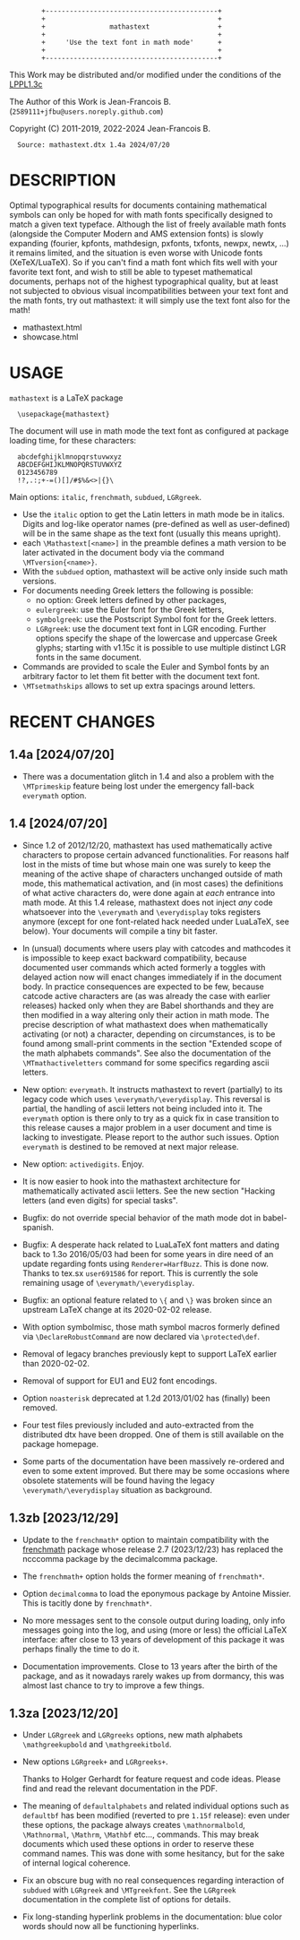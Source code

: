 <!-- -->
            +-------------------------------------------+
            +                                           +
            +                mathastext                 +
            +                                           +
            +     'Use the text font in math mode'      +
            +                                           +
            +-------------------------------------------+

This Work may be distributed and/or modified under the conditions
of the [LPPL1.3c](http://www.latex-project.org/lppl/lppl-1-3c.txt)

The Author of this Work is Jean-Francois B. (`2589111+jfbu@users.noreply.github.com`)

Copyright (C) 2011-2019, 2022-2024 Jean-Francois B.

      Source: mathastext.dtx 1.4a 2024/07/20


DESCRIPTION
===========

Optimal typographical results for documents containing
mathematical symbols can only be hoped for with math fonts
specifically designed to match a given text typeface.
Although the list of freely available math fonts (alongside
the Computer Modern and AMS extension fonts) is slowly
expanding (fourier, kpfonts, mathdesign, pxfonts, txfonts,
newpx, newtx, ...) it remains limited, and the situation is
even worse with Unicode fonts (XeTeX/LuaTeX). So if you can't
find a math font which fits well with your favorite text
font, and wish to still be able to typeset mathematical
documents, perhaps not of the highest typographical quality,
but at least not subjected to obvious visual incompatibilities
between your text font and the math fonts, try out mathastext:
it will simply use the text font also for the math!

- mathastext.html
- showcase.html

USAGE
=====

`mathastext` is a LaTeX package

      \usepackage{mathastext}

The document will use in math mode the text font as configured at
package loading time, for these characters:

      abcdefghijklmnopqrstuvwxyz
      ABCDEFGHIJKLMNOPQRSTUVWXYZ
      0123456789
      !?,.:;+-=()[]/#$%&<>|{}\

Main options: `italic`, `frenchmath`, `subdued`, `LGRgreek`.
- Use the `italic` option to get the Latin letters in math mode
  be in italics. Digits and log-like operator names (pre-defined
  as well as user-defined) will be in the same shape as the text
  font (usually this means upright).
- each `\Mathastext[<name>]` in the preamble defines a math version
  to be later activated in the document body via the command
  `\MTversion{<name>}`.
- With the `subdued` option, mathastext will be active
  only inside such math versions.
- For documents needing Greek letters the following is
  possible:
  - no option: Greek letters defined by other packages,
  - `eulergreek`: use the Euler font for the Greek letters,
  - `symbolgreek`: use the Postscript Symbol font for the
     Greek letters.
  - `LGRgreek`: use the document text font in LGR encoding.
     Further options specify the shape of the lowercase
     and uppercase Greek glyphs; starting with v1.15c it is
     possible to use multiple distinct LGR fonts in the
     same document.
- Commands are provided to scale the Euler and Symbol fonts by an
  arbitrary factor to let them fit better with the document text
  font.
- `\MTsetmathskips` allows to set up extra spacings around letters.

RECENT CHANGES
==============

1.4a \[2024/07/20\]
----

* There was a documentation glitch in 1.4 and also a problem with the
  `\MTprimeskip` feature being lost under the emergency fall-back
  `everymath` option.

1.4 \[2024/07/20\]
---

* Since 1.2 of 2012/12/20, mathastext has used mathematically active
  characters to propose certain advanced functionalities.  For reasons half
  lost in the mists of time but whose main one was surely to keep the
  meaning of the active shape of characters unchanged outside of math mode,
  this mathematical activation, and (in most cases) the definitions of what
  active characters do, were done again at *each* entrance into math mode.
  At this 1.4 release, mathastext does not inject *any* code whatsoever into
  the `\everymath` and `\everydisplay` toks registers anymore (except for
  one font-related hack needed under LuaLaTeX, see below).  Your documents
  will compile a tiny bit faster.

* In (unsual) documents where users play with catcodes and mathcodes it is
  impossible to keep exact backward compatibility, because documented user
  commands which acted formerly a toggles with delayed action now will enact
  changes immediately if in the document body.  In practice consequences are
  expected to be few, because catcode active characters are (as was already
  the case with earlier releases) hacked only when they are Babel shorthands
  and they are then modified in a way altering only their action in math
  mode.  The precise description of what mathastext does when mathematically
  activating (or not) a character, depending on circumstances, is to be
  found among small-print comments in the section "Extended scope of the
  math alphabets commands".  See also the documentation of the
  `\MTmathactiveletters` command for some specifics regarding ascii letters.

* New option: `everymath`. It instructs mathastext to revert (partially)
  to its legacy code which uses `\everymath/\everydisplay`.  This reversal
  is partial, the handling of ascii letters not being included into it.  The
  `everymath` option is there only to try as a quick fix in case transition
  to this release causes a major problem in a user document and time is
  lacking to investigate.  Please report to the author such issues.  Option
  `everymath` is destined to be removed at next major release.

* New option: `activedigits`.  Enjoy.

* It is now easier to hook into the mathastext architecture for
  mathematically activated ascii letters.  See the new section "Hacking
  letters (and even digits) for special tasks".

* Bugfix: do not override special behavior of the math mode dot in
  babel-spanish.

* Bugfix: A desperate hack related to LuaLaTeX font matters and dating
  back to 1.3o 2016/05/03 had been for some years in dire need of an update
  regarding fonts using `Renderer=HarfBuzz`.  This is done now.  Thanks to
  tex.sx `user691586` for report.  This is currently the sole remaining
  usage of `\everymath/\everydisplay`.

* Bugfix: an optional feature related to `\{` and `\}` was broken since an
  upstream LaTeX change at its 2020-02-02 release.

* With option symbolmisc, those math symbol macros formerly defined via
  `\DeclareRobustCommand` are now declared via `\protected\def`.

* Removal of legacy branches previously kept to support LaTeX earlier than
  2020-02-02.

* Removal of support for EU1 and EU2 font encodings.

* Option `noasterisk` deprecated at 1.2d 2013/01/02 has (finally) been removed.

* Four test files previously included and auto-extracted from the
  distributed dtx have been dropped.  One of them is still available
  on the package homepage.

* Some parts of the documentation have been massively re-ordered and even to some
  extent improved.  But there may be some occasions where obsolete statements will
  be found having the legacy `\everymath/\everydisplay` situation as background.

1.3zb \[2023/12/29\]
-----

* Update to the `frenchmath*` option to maintain compatibility
  with the [frenchmath](https://ctan.org/pkg/frenchmath)
  package whose release 2.7 (2023/12/23) has replaced
  the ncccomma package by the decimalcomma package.

* The `frenchmath+` option holds the former meaning of `frenchmath*`.

* Option `decimalcomma` to load the eponymous package by Antoine
  Missier.  This is tacitly done by `frenchmath*`.

* No more messages sent to the console output during loading,
  only info messages going into the log, and using (more or less)
  the official LaTeX interface: after close to 13 years of development
  of this package it was perhaps finally the time to do it.

* Documentation improvements.  Close to 13 years after the
  birth of the package, and as it nowadays rarely wakes up from
  dormancy, this was almost last chance to try to improve a few
  things.

1.3za \[2023/12/20\]
-----

* Under `LGRgreek` and `LGRgreeks` options, new math alphabets
  `\mathgreekupbold` and `\mathgreekitbold`.

* New options `LGRgreek+` and `LGRgreeks+`.

  Thanks to Holger Gerhardt for feature request and code ideas.
  Please find and read the relevant documentation in the PDF.

* The meaning of `defaultalphabets` and related individual
  options such as `defaultbf` has been modified (reverted to pre
  `1.15f` release): even under these options, the package always
  creates `\mathnormalbold`, `\Mathnormal`, `\Mathrm`, `\Mathbf`
  etc..., commands.  This may break documents which used these
  options in order to reserve these command names.  This was done
  with some hesitancy, but for the sake of internal logical
  coherence.

* Fix an obscure bug with no real consequences regarding
  interaction of `subdued` with `LGRgreek` and `\MTgreekfont`.
  See the `LGRgreek` documentation in the complete list of
  options for details.

* Fix long-standing hyperlink problems in the documentation:
  blue color words should now all be functioning hyperlinks.

